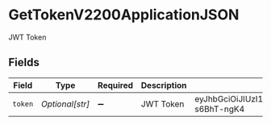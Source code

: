 # GetTokenV2200ApplicationJSON

JWT Token


## Fields

| Field                                                                                                                                                    | Type                                                                                                                                                     | Required                                                                                                                                                 | Description                                                                                                                                              | Example                                                                                                                                                  |
| -------------------------------------------------------------------------------------------------------------------------------------------------------- | -------------------------------------------------------------------------------------------------------------------------------------------------------- | -------------------------------------------------------------------------------------------------------------------------------------------------------- | -------------------------------------------------------------------------------------------------------------------------------------------------------- | -------------------------------------------------------------------------------------------------------------------------------------------------------- |
| `token`                                                                                                                                                  | *Optional[str]*                                                                                                                                          | :heavy_minus_sign:                                                                                                                                       | JWT Token                                                                                                                                                | eyJhbGciOiJIUzI1NiIsInR5cCI6IkpXVCJ9.eyJzdWIiOiIxMjM0IiwibmFtZSI6IkhlbGxvIGVwaWxvdCIsImlhdCI6MTUxNjIzOTAyMn0.FhoeinGX4X3wh6K4KFJbdIJ3JAG12Ezi-s6BhT-ngK4 |
